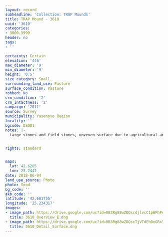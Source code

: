 ```yaml
---
layout: record
subheadline: 'Collection: TRAP Mounds'
title: TRAP Mound - 3610
uuid: '3610'
categories:
- 3000-3999
header: no
tags:
- ''

certainty: Certain
elevation: '446'
max_diameter: '9'
min_diameter: '9'
height: '0.5'
size_category: Small
surrounding_land_use: Pasture
surface_condition: Pasture
robbed: No
crm_condition: '2'
crm_intactness: '2'
campaign: '2011'
source: Survey
municipality: Yasenovo Region
locality: ''
bgcode: DS001
notes: |-
  Large stones and field stones, unveven surface due to agricultural activity.


rights: standard


maps:
  lat: 42.6285
  lon: 25.2442
date: 2018-06-04
land_use_source: Photo
photo: Good
bg_code: ''
akb_code: ''
latitude: '42.681755'
longitude: '25.234317'
images:
- image_path: https://drive.google.com/uc?id=0B3Rg88wZDQscdjlvcC1pWFhPdDQ
  title: 3610_Overview_E.dng
- image_path: https://drive.google.com/uc?id=0B3Rg88wZDQscTjVTdEhOeGRxYzQ
  title: 3610_Detail_Surface.dng
---
```

